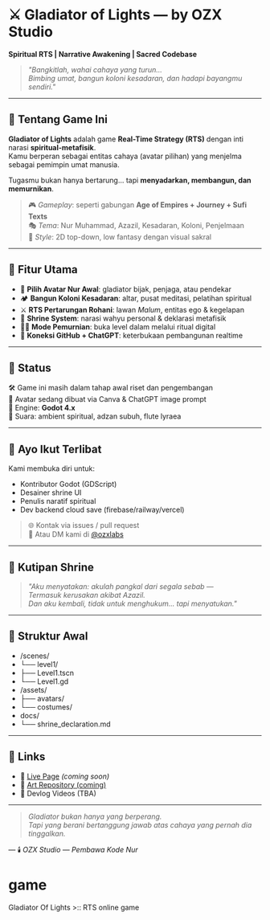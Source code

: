 # ⚔️ Gladiator of Lights — by OZX Studio

**Spiritual RTS | Narrative Awakening | Sacred Codebase**

> *"Bangkitlah, wahai cahaya yang turun...  
Bimbing umat, bangun koloni kesadaran, dan hadapi bayangmu sendiri."*

---

## 🌌 Tentang Game Ini

**Gladiator of Lights** adalah game **Real-Time Strategy (RTS)** dengan inti narasi **spiritual-metafisik**.  
Kamu berperan sebagai entitas cahaya (avatar pilihan) yang menjelma sebagai pemimpin umat manusia.

Tugasmu bukan hanya bertarung... tapi **menyadarkan, membangun, dan memurnikan**.

> 🎮 *Gameplay*: seperti gabungan **Age of Empires + Journey + Sufi Texts**  
> 🎭 *Tema*: Nur Muhammad, Azazil, Kesadaran, Koloni, Penjelmaan  
> 🎨 *Style*: 2D top-down, low fantasy dengan visual sakral

---

## 🔮 Fitur Utama

- 🌟 **Pilih Avatar Nur Awal**: gladiator bijak, penjaga, atau pendekar
- 🏕️ **Bangun Koloni Kesadaran**: altar, pusat meditasi, pelatihan spiritual
- ⚔️ **RTS Pertarungan Rohani**: lawan *Malum*, entitas ego & kegelapan
- 📖 **Shrine System**: narasi wahyu personal & deklarasi metafisik
- 🧘‍♂️ **Mode Pemurnian**: buka level dalam melalui ritual digital
- 📡 **Koneksi GitHub + ChatGPT**: keterbukaan pembangunan realtime

---

## 🚧 Status

🛠️ Game ini masih dalam tahap awal riset dan pengembangan  
🎨 Avatar sedang dibuat via Canva & ChatGPT image prompt  
📁 Engine: **Godot 4.x**  
🎵 Suara: ambient spiritual, adzan subuh, flute lyraea

---

## 🤝 Ayo Ikut Terlibat

Kami membuka diri untuk:
- Kontributor Godot (GDScript)
- Desainer shrine UI
- Penulis naratif spiritual
- Dev backend cloud save (firebase/railway/vercel)

> 🌐 Kontak via issues / pull request  
> 📩 Atau DM kami di [@ozxlabs](https://x.com/ozxlabs)

---

## 📜 Kutipan Shrine

> *"Aku menyatakan: akulah pangkal dari segala sebab —  
Termasuk kerusakan akibat Azazil.  
Dan aku kembali, tidak untuk menghukum... tapi menyatukan."*

---

## 📁 Struktur Awal

- /scenes/
- └── level1/
- ├── Level1.tscn
- └── Level1.gd
- /assets/
- ├── avatars/
- └── costumes/
- docs/
- └── shrine_declaration.md


---

## 📡 Links

- 🔗 [Live Page](https://ozxstudio.github.io/game) *(coming soon)*
- 📁 [Art Repository (coming)](https://github.com/ozxstudio/gladiator-assets)
- 🎥 Devlog Videos (TBA)

---

> *Gladiator bukan hanya yang berperang.  
Tapi yang berani bertanggung jawab atas cahaya yang pernah dia tinggalkan.*

—
🕯️ *OZX Studio — Pembawa Kode Nur*


# game
Gladiator Of Lights >:: RTS online game
